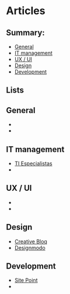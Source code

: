 # Articles

## Summary:

* [General](#general)
* [IT management](#it-management)
* [UX / UI](#ux-ui)
* [Design](#design)
* [Development](#development)

## Lists

## General
* []()
* []()

## IT management
* [TI Especialistas](http://www.tiespecialistas.com.br/)
* []()

## UX / UI
* []()
* []()

## Design
* [Creative Bloq](http://www.creativebloq.com/)
* [Designmodo](http://designmodo.com/design/)

## Development
* [Site Point](http://www.sitepoint.com/)
* []()
